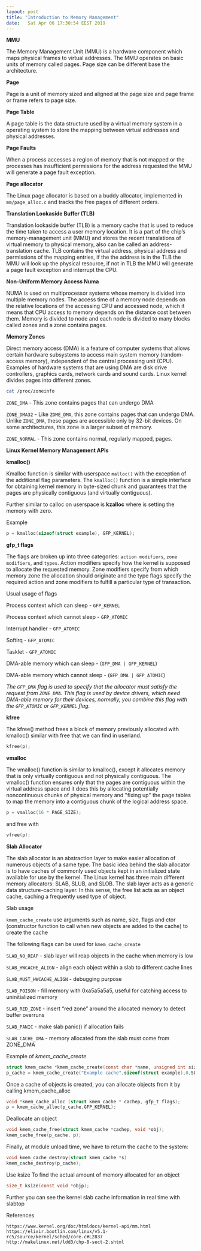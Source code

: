 ```yaml
---
layout: post
title: "Introduction to Memory Management"
date:	Sat Apr 06 17:30:54 EEST 2019
---
```


**MMU**

The Memory Management Unit (MMU) is a hardware component which maps physical frames to virtual addresses. The MMU operates on basic units of memory called pages. Page size can be different base the architecture.

**Page**

Page is a unit of memory sized and aligned at the page size and page frame or frame refers to page size.

**Page Table**

A page table is the data structure used by a virtual memory system in a operating system to store the mapping between virtual addresses and physical addresses.

**Page Faults**

When a process accesses a region of memory that is not mapped or the processes has insufficient permissions for the address requested the MMU will generate a page fault exception.

**Page allocator**

The Linux page allocator is based on a buddy allocator, implemented in `mm/page_alloc.c` and tracks the free pages of different orders.

**Translation Lookaside Buffer (TLB)**

Translation lookaside buffer (TLB) is a memory cache that is used to reduce the time taken to access a user memory location. It is a part of the chip’s memory-management unit (MMU) and stores the recent translations of virtual memory to physical memory, also can be called an address-translation cache. TLB contains the virtual address, physical address and permissions of the mapping entries, if the the address is in the TLB the MMU will look up the physical resource, if not in TLB the MMU will generate a page fault exception and interrupt the CPU.

**Non-Uniform Memory Access Numa**

NUMA is used on multiprocessor systems whose memory is divided into multiple memory nodes. The access time of a memory node depends on the relative locations of the accessing CPU and accessed node, which it means that CPU access to memory depends on the distance cost between them. Memory is divided to node and each node is divided to many blocks called zones and a zone contains pages.

**Memory Zones**

Direct memory access (DMA) is a feature of computer systems that allows certain hardware subsystems to access main system memory (random-access memory), independent of the central processing unit (CPU). 
Examples of hardware systems that are using DMA are disk drive controllers, graphics cards, network cards and sound cards.
Linux kernel divides pages into different zones.

```bash
cat /proc/zoneinfo
```

`ZONE_DMA` - This zone contains pages that can undergo DMA

`ZONE_DMA32` - Like `ZOME_DMA`, this zone contains pages that can undergo DMA. Unlike `ZONE_DMA`, these pages are accessible only by 32-bit devices. On some architectures, this zone is a larger subset of memory.

`ZONE_NORMAL` - This zone contains normal, regularly mapped, pages.

**Linux Kernel Memory Management APIs**

**kmalloc()**

Kmalloc function is similar with userspace `malloc()` with the exception of the additional flag parameters. The `kmalloc()` function is a simple interface for obtaining kernel memory in byte-sized chunk and guarantees that the pages are physically contiguous (and virtually contiguous). 

Further similar to calloc on userspace is **kzalloc** where is setting the memory with zero.

Example
```c
p = kmalloc(sizeof(struct example), GFP_KERNEL); 
```
	
**gfp_t flags**

The flags are broken up into three categories: `action modifiers`, `zone modifiers`, and `types`. Action modifiers specify how the kernel is supposed to allocate the requested memory. Zone modifiers specify from which memory zone the allocation should originate and the type flags specify the required action and zone modifiers to fulfill a particular type of transaction.

Usual usage of flags

Process context which can sleep - `GFP_KERNEL`

Process context which cannot sleep - `GFP_ATOMIC`

Interrupt handler - `GFP_ATOMIC`

Softirq - `GFP_ATOMIC`

Tasklet -  `GFP_ATOMIC`

DMA-able memory which can sleep - (`GFP_DMA | GFP_KERNEL`)

DMA-able memory which cannot sleep - (`GFP_DMA | GFP_ATOMIC`)

*The `GFP_DMA` flag is used to specify that the allocator must satisfy the request from `ZONE_DMA`. This flag is used by device drivers, which need DMA-able memory for their devices, normally, you combine this flag with the `GFP_ATOMIC` or `GFP_KERNEL` flag.*

**kfree**

The kfree() method frees a block of memory previously allocated with kmalloc() similar with free that we can find in userland.

```c
kfree(p);
```

**vmalloc**

The vmalloc() function is similar to kmalloc(), except it allocates memory that is only virtually contiguous and not physically contiguous. The vmalloc() function ensures only that the pages are contiguous within the virtual address space and it does this by allocating potentially noncontinuous chunks of physical memory and "fixing up" the page tables to map the memory into a contiguous chunk of the logical address space.

```c
p = vmalloc(16 * PAGE_SIZE);
```

and free with

```c 
vfree(p);
```


**Slab Allocator**

The slab allocator is an abstraction layer to make easier allocation of numerous objects of a same type. 
The basic idea behind the slab allocator is to have caches of commonly used objects kept in an initialized state available for use by the kernel. The Linux kernel has three main different memory allocators: SLAB, SLUB, and SLOB. The slab layer acts as a generic data structure-caching layer. In this sense, the free list acts as an object cache, caching a frequently used type of object. 

Slab usage

`kmem_cache_create` use arguments such as name, size, flags and ctor (constructor function to call when new objects are added to the cache) to create the cache

The following flags can be used for `kmem_cache_create`

`SLAB_NO_REAP` - slab layer will reap objects in the cache when memory is low

`SLAB_HWCACHE_ALIGN` - align each object within a slab to different cache lines

`SLAB_MUST_HWCACHE_ALIGN` - debugging purpose

`SLAB_POISON` - fill memory with 0xa5a5a5a5, useful for catching access to uninitialized memory

`SLAB_RED_ZONE` - insert “red zone” around the allocated memory to detect buffer overruns

`SLAB_PANIC` - make slab panic() if allocation fails

`SLAB_CACHE_DMA` - memory allocated from the slab must come from ZONE_DMA


Example of *kmem_cache_create*

```c
struct kmem_cache *kmem_cache_create(const char *name, unsigned int size, unsigned int align,slab_flags_t flags, void (*ctor)(void *));
p_cache = kmem_cache_create("Example cache",sizeof(struct example),0,SLAB_HWCACHE_ALIGN,NULL_NULL);
```

Once a cache of objects is created, you can allocate objects from it by calling kmem_cache_alloc

```c
void *kmem_cache_alloc (struct kmem_cache * cachep, gfp_t flags);
p = kmem_cache_alloc(p_cache,GFP_KERNEL);
```

Deallocate an object

```c
void kmem_cache_free(struct kmem_cache *cachep, void *obj);
kmem_cache_free(p_cache, p);
```

Finally, at module unload time, we have to return the cache to the system:

```c
void kmem_cache_destroy(struct kmem_cache *s)
kmem_cache_destroy(p_cache);
```
Use ksize To find the actual amount of memory allocated for an object

```c
size_t ksize(const void *objp);
```

Further you can see the kernel slab cache information in real time with slabtop

References

	https://www.kernel.org/doc/htmldocs/kernel-api/mm.html
	https://elixir.bootlin.com/linux/v5.1-rc5/source/kernel/sched/core.c#L2837
	http://makelinux.net/ldd3/chp-8-sect-2.shtml
